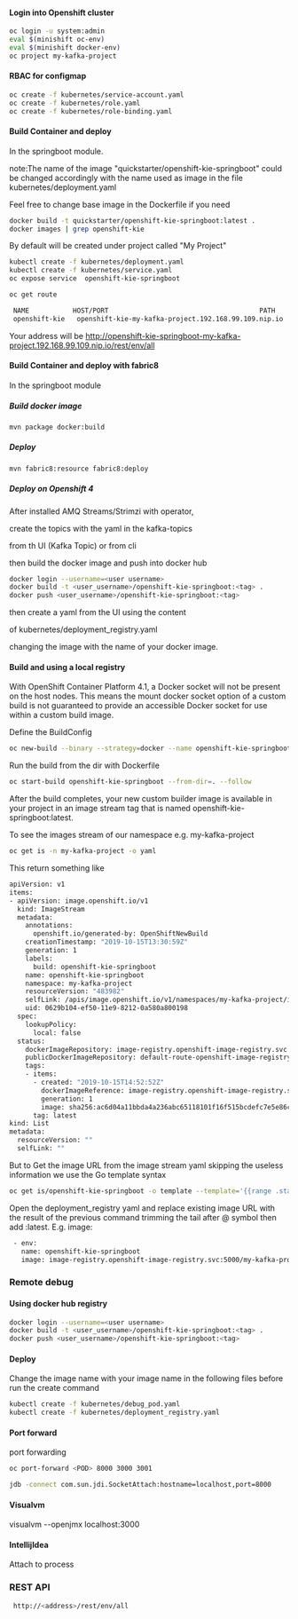 #### Login into Openshift cluster
```sh
oc login -u system:admin
eval $(minishift oc-env) 
eval $(minishift docker-env)
oc project my-kafka-project
```
#### RBAC for configmap
```sh
oc create -f kubernetes/service-account.yaml
oc create -f kubernetes/role.yaml
oc create -f kubernetes/role-binding.yaml
```
#### Build Container and deploy
In the springboot module.

note:The name of the image "quickstarter/openshift-kie-springboot"
could be changed accordingly with the name used as image in the file kubernetes/deployment.yaml

Feel free to change base image in the Dockerfile if you need
```sh
docker build -t quickstarter/openshift-kie-springboot:latest .
docker images | grep openshift-kie
```

By default will be created under project called "My Project"
```sh
kubectl create -f kubernetes/deployment.yaml 
kubectl create -f kubernetes/service.yaml 
oc expose service  openshift-kie-springboot
```

 ```sh
 oc get route
 
  NAME           HOST/PORT                                      PATH      SERVICES       PORT      TERMINATION   WILDCARD
  openshift-kie   openshift-kie-my-kafka-project.192.168.99.109.nip.io           openshift-kie   http                    None
  ```
    
  Your address will be
  http://openshift-kie-springboot-my-kafka-project.192.168.99.109.nip.io/rest/env/all
  
  
#### Build Container and deploy with fabric8
In the springboot module
##### Build docker image
```sh
mvn package docker:build
```
##### Deploy
```sh
mvn fabric8:resource fabric8:deploy
```

##### Deploy on Openshift 4
After installed AMQ Streams/Strimzi with operator, 

create the topics with the yaml in the kafka-topics

from th UI (Kafka Topic) or from cli

then build the docker image and push into docker hub  
```sh
docker login --username=<user username>
docker build -t <user_username>/openshift-kie-springboot:<tag> .  
docker push <user_username>/openshift-kie-springboot:<tag>
```
then create a yaml from the UI using the content 

of kubernetes/deployment_registry.yaml

changing the image with the name of your docker image.

#### Build and using a local registry 

With OpenShift Container Platform 4.1, a Docker socket will not be present on the host nodes. 
This means the mount docker socket option of a custom build is not guaranteed to provide an 
accessible Docker socket for use within a custom build image.

Define the BuildConfig
```sh
oc new-build --binary --strategy=docker --name openshift-kie-springboot
```

Run the build from the dir with Dockerfile
```sh
oc start-build openshift-kie-springboot --from-dir=. --follow
```

After the build completes, your new custom builder image is available in your project in an image stream tag 
that is named openshift-kie-springboot:latest.


To see the images stream of our namespace e.g. my-kafka-project
```sh
oc get is -n my-kafka-project -o yaml
```

This return something like 
```sh
apiVersion: v1
items:
- apiVersion: image.openshift.io/v1
  kind: ImageStream
  metadata:
    annotations:
      openshift.io/generated-by: OpenShiftNewBuild
    creationTimestamp: "2019-10-15T13:30:59Z"
    generation: 1
    labels:
      build: openshift-kie-springboot
    name: openshift-kie-springboot
    namespace: my-kafka-project
    resourceVersion: "483982"
    selfLink: /apis/image.openshift.io/v1/namespaces/my-kafka-project/imagestreams/openshift-kie-springboot
    uid: 0629b104-ef50-11e9-8212-0a580a800198
  spec:
    lookupPolicy:
      local: false
  status:
    dockerImageRepository: image-registry.openshift-image-registry.svc:5000/my-kafka-project/openshift-kie-springboot
    publicDockerImageRepository: default-route-openshift-image-registry.apps-crc.testing/my-kafka-project/openshift-kie-springboot
    tags:
    - items:
      - created: "2019-10-15T14:52:52Z"
        dockerImageReference: image-registry.openshift-image-registry.svc:5000/my-kafka-project/openshift-kie-springboot@sha256:ac6d04a11bbda4a236abc65118101f16f515bcdefc7e5e86c9f6bb21cd227ca0
        generation: 1
        image: sha256:ac6d04a11bbda4a236abc65118101f16f515bcdefc7e5e86c9f6bb21cd227ca0
      tag: latest
kind: List
metadata:
  resourceVersion: ""
  selfLink: ""
```

But to Get the image URL from the image stream yaml skipping the useless information we use the Go template syntax
```sh
oc get is/openshift-kie-springboot -o template --template='{{range .status.tags}}{{range .items}}{{.dockerImageReference}}{{end}}{{end}}'
```
Open the deployment_registry yaml and replace existing image URL with the result of the previous command trimming the tail after @ symbol then add :latest. 
E.g. image: 
```sh
 - env:
   name: openshift-kie-springboot
   image: image-registry.openshift-image-registry.svc:5000/my-kafka-project/openshift-kie-springboot:latest
```
  
### Remote debug    
    
#### Using docker hub registry
```sh
docker login --username=<user username>
docker build -t <user_username>/openshift-kie-springboot:<tag> .  
docker push <user_username>/openshift-kie-springboot:<tag>
```

#### Deploy
Change the image name with your image name in the following files before run the create command
```sh
kubectl create -f kubernetes/debug_pod.yaml
kubectl create -f kubernetes/deployment_registry.yaml
```

#### Port forward
port forwarding 
```sh
oc port-forward <POD> 8000 3000 3001
```
```sh
jdb -connect com.sun.jdi.SocketAttach:hostname=localhost,port=8000
```

#### Visualvm
visualvm --openjmx localhost:3000

#### IntellijIdea
Attach to process


### REST API
```sh
 http://<address>/rest/env/all
```